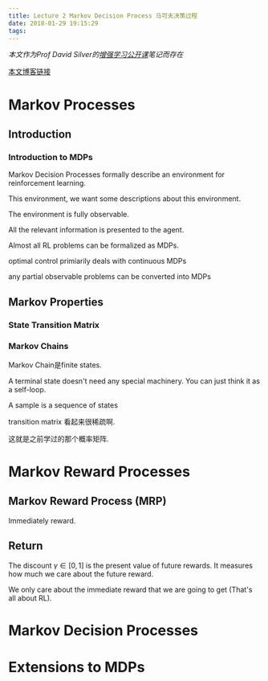```yaml
---
title: Lecture 2 Markov Decision Process 马可夫决策过程
date: 2018-01-29 19:15:29 
tags:
---
```


_本文作为Prof David Silver的[增强学习公开课](https://youtu.be/lfHX2hHRMVQ)笔记而存在_

[本文博客链接](https://zhenyuechin.github.io/2018/01/28/silver2015reinforcement2/)

# Markov Processes

## Introduction 

### Introduction to MDPs 

Markov Decision Processes formally describe an environment for reinforcement learning. 

This environment, we want some descriptions about this environment. 

The environment is fully observable. 

All the relevant information is presented to the agent. 

Almost all RL problems can be formalized as MDPs. 

optimal control primiarily deals with continuous MDPs 

any partial observable problems can be converted into MDPs 

## Markov Properties 

### State Transition Matrix 

### Markov Chains 

Markov Chain是finite states. 

A terminal state doesn't need any special machinery. You can just think it as a self-loop.  

A sample is a sequence of states 

transition matrix 看起来很稀疏啊. 

这就是之前学过的那个概率矩阵. 

# Markov Reward Processes

## Markov Reward Process (MRP)

Immediately reward. 

## Return 

The discount $\gamma \in [0, 1]$ is the present value of future rewards. It measures how much we care about the future reward. 

We only care about the immediate reward that we are going to get (That's all about RL). 

# Markov Decision Processes

# Extensions to MDPs